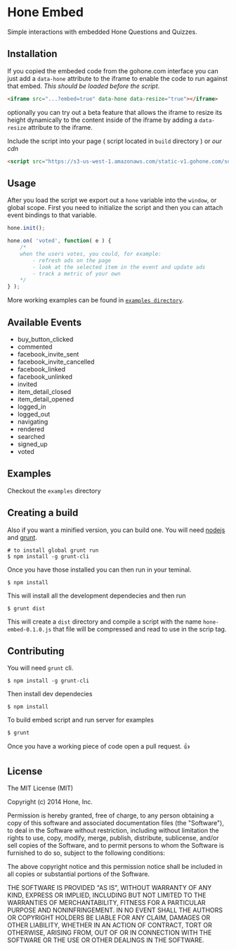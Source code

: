 
# Hone Embed

Simple interactions with embedded Hone Questions and Quizzes.


## Installation

If you copied the embeded code from the gohone.com interface you can just add a `data-hone` attribute to the iframe to enable the code to run against that embed. _This should be loaded before the script_.

```html
<iframe src="...?embed=true" data-hone data-resize="true"></iframe>
```

optionally you can try out a beta feature that allows the iframe to resize its height dynamically to the content inside of the iframe by adding a `data-resize` attribute to the iframe.

Include the script into your page ( script located in `build` directory ) or _our cdn_

```html
<script src="https://s3-us-west-1.amazonaws.com/static-v1.gohone.com/sdk/2.10.8/hone.min.js"></script>
```

## Usage

After you load the script we export out a `hone` variable into the `window`, or global scope. First you need to initialize the script and then you can attach event bindings to that variable.

```javascript
hone.init();

hone.on( 'voted', function( e ) {
    /* 
    when the users votes, you could, for example:
        - refresh ads on the page
        - look at the selected item in the event and update ads
        - track a metric of your own
    */
} );
```

More working examples can be found in [`examples directory`](https://github.com/honeinc/hone-embed/tree/master/examples).

## Available Events

- buy_button_clicked 
- commented
- facebook_invite_sent
- facebook_invite_cancelled
- facebook_linked
- facebook_unlinked
- invited
- item_detail_closed
- item_detail_opened
- logged_in
- logged_out
- navigating
- rendered
- searched
- signed_up
- voted

## Examples 

Checkout the `examples` directory


## Creating a build

Also if you want a minified version, you can build one. You will need [nodejs]( http://nodejs.org ) and [grunt]( http://gruntjs.com/ ).

    # to install global grunt run
    $ npm install -g grunt-cli 

Once you have those installed you can then run in your teminal.

    $ npm install

This will install all the development dependecies and then run

    $ grunt dist

This will create a `dist` directory and compile a script with the name `hone-embed-0.1.0.js` that file will be compressed and read to use in the scrip tag.

## Contributing

You will need `grunt` cli.

    $ npm install -g grunt-cli

Then install dev dependecies

    $ npm install

To build embed script and run server for examples

    $ grunt

Once you have a working piece of code open a pull request. :+1:


## License

The MIT License (MIT)

Copyright (c) 2014 Hone, Inc.

Permission is hereby granted, free of charge, to any person obtaining a copy
of this software and associated documentation files (the "Software"), to deal
in the Software without restriction, including without limitation the rights
to use, copy, modify, merge, publish, distribute, sublicense, and/or sell
copies of the Software, and to permit persons to whom the Software is
furnished to do so, subject to the following conditions:

The above copyright notice and this permission notice shall be included in
all copies or substantial portions of the Software.

THE SOFTWARE IS PROVIDED "AS IS", WITHOUT WARRANTY OF ANY KIND, EXPRESS OR
IMPLIED, INCLUDING BUT NOT LIMITED TO THE WARRANTIES OF MERCHANTABILITY,
FITNESS FOR A PARTICULAR PURPOSE AND NONINFRINGEMENT. IN NO EVENT SHALL THE
AUTHORS OR COPYRIGHT HOLDERS BE LIABLE FOR ANY CLAIM, DAMAGES OR OTHER
LIABILITY, WHETHER IN AN ACTION OF CONTRACT, TORT OR OTHERWISE, ARISING FROM,
OUT OF OR IN CONNECTION WITH THE SOFTWARE OR THE USE OR OTHER DEALINGS IN
THE SOFTWARE.
